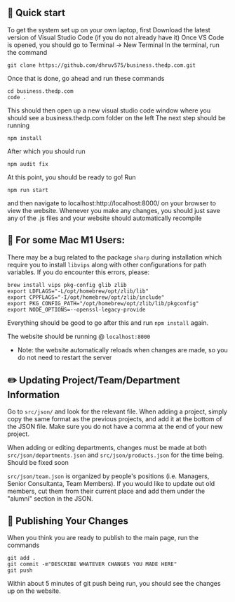 ## 🚀 Quick start

To get the system set up on your own laptop, first Download the latest version of Visual Studio Code (if you do not already have it)
Once VS Code is opened, you should go to Terminal -> New Terminal
In the terminal, run the command 
```
git clone https://github.com/dhruv575/business.thedp.com.git
```
Once that is done, go ahead and run these commands
```
cd business.thedp.com
code .
```
This should then open up a new visual studio code window where you should see a business.thedp.com folder on the left
The next step should be running
```
npm install
```
After which you should run 
```
npm audit fix
```
At this point, you should be ready to go! Run
```
npm run start
```
and then navigate to localhost:http://localhost:8000/ on your browser to view the website. Whenever you make any changes, you should just save any of the .js files and your website should automatically recompile

## 🔨 For some Mac M1 Users:
There may be a bug related to the package `sharp` during installation which require you to install `libvips` along with other configurations for path variables. If you do encounter this errors, please:

```
brew install vips pkg-config glib zlib  
export LDFLAGS="-L/opt/homebrew/opt/zlib/lib"  
export CPPFLAGS="-I/opt/homebrew/opt/zlib/include"
export PKG_CONFIG_PATH="/opt/homebrew/opt/zlib/lib/pkgconfig"
export NODE_OPTIONS=--openssl-legacy-provide
```

Everything should be good to go after this and run `npm install` again.


The website should be running @ `localhost:8000` 
- Note: the website automatically reloads when changes are made, so you do not need to restart the server

## ✏️ Updating Project/Team/Department Information

Go to `src/json/` and look for the relevant file. When adding a project, simply copy the same format as the previous projects, and add it at the bottom of the JSON file. Make sure you do not have a comma at the end of your new project.

When adding or editing departments, changes must be made at both `src/json/departments.json` and `src/json/products.json` for the time being. Should be fixed soon

`src/json/team.json` is organized by people's positions (i.e. Managers, Senior Consultanta, Team Members). If you would like to update out old members, cut them from their current place and add them under the "alumni" section in the JSON. 

## 🤗 Publishing Your Changes

When you think you are ready to publish to the main page, run the commands
```
git add .
git commit -m"DESCRIBE WHATEVER CHANGES YOU MADE HERE"
git push
```
Within about 5 minutes of git push being run, you should see the changes up on the website.